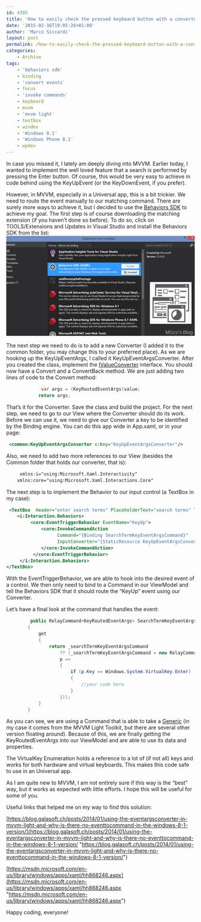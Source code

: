 ```yaml
---
id: 4305
title: 'How to easily check the pressed keyboard button with a converted event using MVVM (Windows Universal)'
date: '2015-02-16T19:05:26+01:00'
author: 'Marco Siccardi'
layout: post
permalink: /how-to-easily-check-the-pressed-keyboard-button-with-a-converted-event-using-mvvm-windows-universal/
categories:
    - Archive
tags:
    - 'behaviors sdk'
    - binding
    - 'convert events'
    - focus
    - 'invoke commands'
    - keyboard
    - mvvm
    - 'mvvm light'
    - textbox
    - windev
    - 'Windows 8.1'
    - 'Windows Phone 8.1'
    - wpdev
---
```


In case you missed it, I lately am deeply diving into MVVM. Earlier today, I wanted to implement the well loved feature that a search is performed by pressing the Enter button. Of course, this would be very easy to achieve in code behind using the KeyUpEvent (or the KeyDownEvent, if you prefer).

However, in MVVM, especially in a Universal app, this is a bit trickier. We need to route the event manually to our matching command. There are surely more ways to achieve it, but I decided to use the [Behaviors SDK](https://msdn.microsoft.com/en-us/library/windows/apps/dn457340.aspx) to achieve my goal. The first step is of course downloading the matching extension (if you haven’t done so before). To do so, click on TOOLS/Extensions and Updates in Visual Studio and install the Behaviors SDK from the list:![image](/assets/img/2015/02/image.png "image")

The next step we need to do is to add a new Converter (I added it to the common folder, you may change this to your preferred place). As we are hooking up the KeyUpEventArgs, I called it KeyUpEventArgsConverter. After you created the class, implement the [IValueConverter](https://msdn.microsoft.com/en-us/library/windows/apps/windows.ui.xaml.data.ivalueconverter.aspx) interface. You should now have a Convert and a ConvertBack method. We are just adding two lines of code to the Convert method:

``` csharp
             var args = (KeyRoutedEventArgs)value;
            return args;
```
 
That’s it for the Converter. Save the class and build the project. For the next step, we need to go to our View where the Converter should do its work. Before we can use it, we need to give our Converter a key to be identified by the Binding engine. You can do this app wide in App.xaml, or in your page:

``` xml
 <common:KeyUpEventArgsConverter x:Key="KeyUpEventArgsConverter"/>
```
 
Also, we need to add two more references to our View (besides the Common folder that holds our converter, that is):

``` xml
     xmlns:i="using:Microsoft.Xaml.Interactivity" 
    xmlns:core="using:Microsoft.Xaml.Interactions.Core"
```
 
The next step is to implement the Behavior to our input control (a TextBox in my case):

``` xml
 <TextBox  Header="enter search terms" PlaceholderText="search terms" Text="{Binding KnowledgeBaseSearchTerms, Mode=TwoWay, UpdateSourceTrigger=PropertyChanged}" >
    <i:Interaction.Behaviors>
         <core:EventTriggerBehavior EventName="KeyUp">
             <core:InvokeCommandAction
                   Command="{Binding SearchTermKeyEventArgsCommand}"
                   InputConverter="{StaticResource KeyUpEventArgsConverter}">
             </core:InvokeCommandAction>
          </core:EventTriggerBehavior>
     </i:Interaction.Behaviors>
</TextBox>
```
 
With the EventTriggerBehavior, we are able to hook into the desired event of a control. We then only need to bind to a Command in our ViewModel and tell the Behaviors SDK that it should route the “KeyUp” event using our Converter.

Let’s have a final look at the command that handles the event:

``` csharp
         public RelayCommand<KeyRoutedEventArgs> SearchTermKeyEventArgsCommand
        {
            get
            {
                return _searchTermKeyEventArgsCommand
                    ?? (_searchTermKeyEventArgsCommand = new RelayCommand<KeyRoutedEventArgs>(
                    p =>
                    {
                        if (p.Key == Windows.System.VirtualKey.Enter)
                        {
                            //your code here
                        }
                    }));
            }
        }
```
 
As you can see, we are using a Command that is able to take a [Generic](https://msdn.microsoft.com/en-us/library/512aeb7t.aspx) (in my case it comes from the MVVM Light Toolkit, but there are several other version floating around). Because of this, we are finally getting the KeyRoutedEventArgs into our ViewModel and are able to use its data and properties.

The VirtualKey Enumeration holds a reference to a lot of (if not all) keys and works for both hardware and virtual keyboards. This makes this code safe to use in an Universal app.

As I am quite new to MVVM, I am not entirely sure if this way is the “best” way, but it works as expected with little efforts. I hope this will be useful for some of you.

Useful links that helped me on my way to find this solution:

[https://blog.galasoft.ch/posts/2014/01/using-the-eventargsconverter-in-mvvm-light-and-why-is-there-no-eventtocommand-in-the-windows-8-1-version/](https://blog.galasoft.ch/posts/2014/01/using-the-eventargsconverter-in-mvvm-light-and-why-is-there-no-eventtocommand-in-the-windows-8-1-version/ "https://blog.galasoft.ch/posts/2014/01/using-the-eventargsconverter-in-mvvm-light-and-why-is-there-no-eventtocommand-in-the-windows-8-1-version/")

[https://msdn.microsoft.com/en-us/library/windows/apps/xaml/hh868246.aspx](https://msdn.microsoft.com/en-us/library/windows/apps/xaml/hh868246.aspx "https://msdn.microsoft.com/en-us/library/windows/apps/xaml/hh868246.aspx")

Happy coding, everyone!